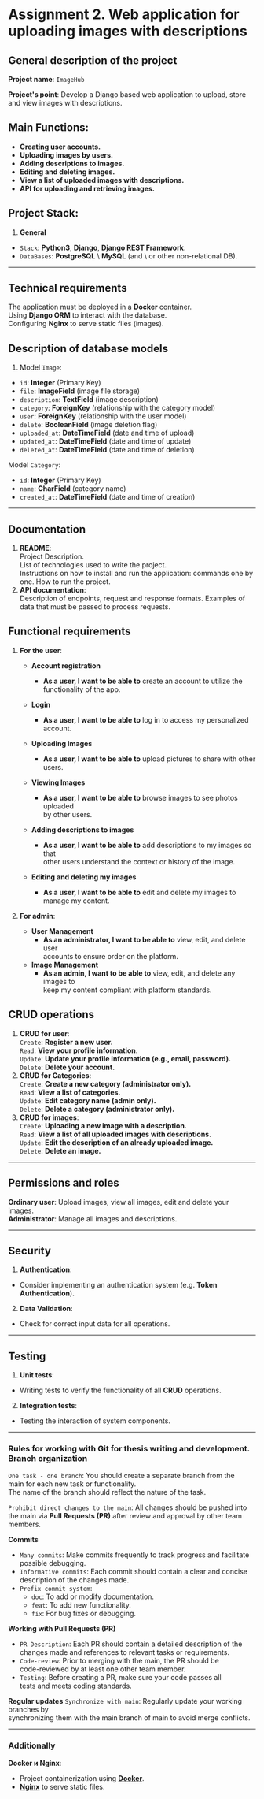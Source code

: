 # Assignment 2. Web application for uploading images with descriptions

## **General description of the project**

**Project name**: `ImageHub`

**Project's point**: Develop a Django based web application to upload, store  
and view images with descriptions.

## **Main Functions**:

- **Creating user accounts.**
- **Uploading images by users.**
- **Adding descriptions to images.**
- **Editing and deleting images.**
- **View a list of uploaded images with descriptions.**
- **API for uploading and retrieving images.**

## **Project Stack**:

1. **General**

- `Stack`: **Python3**, **Django**, **Django REST Framework**.
- `DataBases`: **PostgreSQL** \ **MySQL** (and \ or other non-relational DB).

---

## **Technical requirements**

The application must be deployed in a **Docker** container.  
Using **Django ORM** to interact with the database.  
Configuring **Nginx** to serve static files (images).

## **Description of database models**

1. Model `Image`:

- `id`: **Integer** (Primary Key)
- `file`: **ImageField** (image file storage)
- `description`: **TextField** (image description)
- `category`: **ForeignKey** (relationship with the category model)
- `user`: **ForeignKey** (relationship with the user model)
- `delete`: **BooleanField** (image deletion flag)
- `uploaded_at`: **DateTimeField** (date and time of upload)
- `updated_at`: **DateTimeField** (date and time of update)
- `deleted_at`: **DateTimeField** (date and time of deletion)

Model `Category`:

- `id`: **Integer** (Primary Key)
- `name`: **CharField** (category name)
- `created_at`: **DateTimeField** (date and time of creation)

---

## **Documentation**

1. **README**:  
   Project Description.  
   List of technologies used to write the project.  
   Instructions on how to install and run the application: commands one by one.
   How to run the project.
2. **API documentation**:  
   Description of endpoints, request and response formats. Examples of  
   data that must be passed to process requests.

## **Functional requirements**

1. **For the user**:

   - **Account registration**

     - **As a user, I want to be able to** create an account to utilize the  
       functionality of the app.

   - **Login**
     - **As a user, I want to be able to** log in to access my personalized account.
   - **Uploading Images**
     - **As a user, I want to be able to** upload pictures to share with other users.
   - **Viewing Images**
     - **As a user, I want to be able to** browse images to see photos uploaded  
       by other users.
   - **Adding descriptions to images**
     - **As a user, I want to be able to** add descriptions to my images so that  
       other users understand the context or history of the image.
   - **Editing and deleting my images**
     - **As a user, I want to be able to** edit and delete my images to manage my content.

2. **For admin**:
   - **User Management**
     - **As an administrator, I want to be able to** view, edit, and delete user  
       accounts to ensure order on the platform.
   - **Image Management**
     - **As an admin, I want to be able to** view, edit, and delete any images to  
       keep my content compliant with platform standards.

## **CRUD operations**

1. **CRUD for user**:  
   `Create`: **Register a new user.**  
   `Read`: **View your profile information**.  
   `Update`: **Update your profile information (e.g., email, password).**  
   `Delete`: **Delete your account.**
2. **CRUD for Categories**:  
   `Create`: **Create a new category (administrator only).**  
   `Read`: **View a list of categories.**  
   `Update`: **Edit category name (admin only).**  
   `Delete`: **Delete a category (administrator only).**
3. **CRUD for images**:  
   `Create`: **Uploading a new image with a description.**  
   `Read`: **View a list of all uploaded images with descriptions.**  
   `Update`: **Edit the description of an already uploaded image.**  
   `Delete`: **Delete an image.**

---

## **Permissions and roles**

**Ordinary user**: Upload images, view all images, edit and delete your images.  
**Administrator**: Manage all images and descriptions.

---

## **Security**

1. **Authentication**:

- Consider implementing an authentication system (e.g. **Token Authentication**).

2. **Data Validation**:

- Check for correct input data for all operations.

---

## **Testing**

1. **Unit tests**:

- Writing tests to verify the functionality of all **CRUD** operations.

2. **Integration tests**:

- Testing the interaction of system components.

---

### **Rules for working with **Git** for thesis writing and development. Branch organization**

`One task - one branch`: You should create a separate branch from the  
main for each new task or functionality.  
The name of the branch should reflect the nature of the task.

`Prohibit direct changes to the main`: All changes should be pushed into  
the main via **Pull Requests (PR)** after review and approval by other team members.

**Commits**

- `Many commits`: Make commits frequently to track progress and facilitate  
  possible debugging.
- `Informative commits`: Each commit should contain a clear and concise  
  description of the changes made.
- `Prefix commit system`:
  - `doc`: To add or modify documentation.
  - `feat`: To add new functionality.
  - `fix`: For bug fixes or debugging.

**Working with Pull Requests (PR)**

- `PR Description`: Each PR should contain a detailed description of the  
  changes made and references to relevant tasks or requirements.
- `Code-review`: Prior to merging with the main, the PR should be  
  code-reviewed by at least one other team member.
- `Testing`: Before creating a PR, make sure your code passes all  
  tests and meets coding standards.

**Regular updates**
`Synchronize with main`: Regularly update your working branches by  
synchronizing them with the main branch of main to avoid merge conflicts.

---

### **Additionally**

**Docker и Nginx**:

- Project containerization using [**Docker**](https://www.docker.com/).
- [**Nginx**](https://www.nginx.com/) to serve static files.
